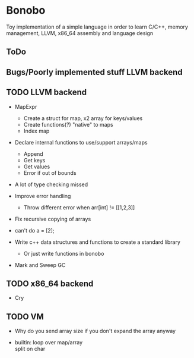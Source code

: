 # Bonobo

Toy implementation of a simple language in order to learn C/C++, memory management, LLVM, x86_64 assembly and language design

## ToDo

## Bugs/Poorly implemented stuff LLVM backend

## TODO LLVM backend

* MapExpr
    * Create a struct for map, x2 array for keys/values
    * Create functions(?) "native" to maps
    * Index map 

* Declare internal functions to use/support arrays/maps
    * Append
    * Get keys
    * Get values
    * Error if out of bounds

* A lot of type checking missed

* Improve error handling
    * Throw different error when arr[int] != [[1,2,3]]

* Fix recursive copying of arrays

* can't do a = [2];

* Write c++ data structures and functions to create a standard library
    * Or just write functions in bonobo



* Mark and Sweep GC

## TODO x86_64 backend

* Cry


## TODO VM 

* Why do you send array size if you don't expand the array anyway

* builtin:
    loop over map/array    
    split on char
